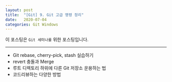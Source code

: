 ```yaml
---
layout: post
title:  "[Git] 9. Git 고급 명령 정리"
date:   2020-07-04
categories: Git Windows
---
```


이 포스팅은 `Git 세미나를` 위한 포스팅입니다.

---

* Git rebase, cherry-pick, stash 실습하기 
* revert 충돌과 Merge
* 루트 디렉토리 하위에 다른 Git 저장소 운용하는 법
* 코드리뷰하는 다양한 방법


